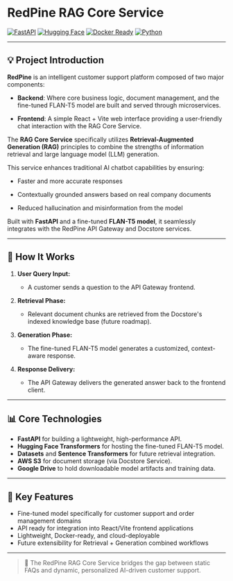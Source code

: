 
# RedPine RAG Core Service

[![FastAPI](https://img.shields.io/badge/FastAPI-High%20Performance-green)](https://fastapi.tiangolo.com/)
[![Hugging Face](https://img.shields.io/badge/HuggingFace-Transformers-orange)](https://huggingface.co/docs/transformers/index)
[![Docker Ready](https://img.shields.io/badge/Docker-Ready-blue)](https://www.docker.com/)
[![Python](https://img.shields.io/badge/Python-3.9%2B-blue)](https://www.python.org/)

---

## 💡 Project Introduction

**RedPine** is an intelligent customer support platform composed of two major components:

* **Backend**: Where core business logic, document management, and the fine-tuned FLAN-T5 model are built and served through microservices.

* **Frontend**: A simple React + Vite web interface providing a user-friendly chat interaction with the RAG Core Service.

The **RAG Core Service** specifically utilizes **Retrieval-Augmented Generation (RAG)** principles to combine the strengths of information retrieval and large language model (LLM) generation.

This service enhances traditional AI chatbot capabilities by ensuring:

* Faster and more accurate responses

* Contextually grounded answers based on real company documents

* Reduced hallucination and misinformation from the model

Built with **FastAPI** and a fine-tuned **FLAN-T5 model**, it seamlessly integrates with the RedPine API Gateway and Docstore services.

---

## 🔗 How It Works

1. **User Query Input:**
    - A customer sends a question to the API Gateway frontend.

2. **Retrieval Phase:**
    - Relevant document chunks are retrieved from the Docstore's indexed knowledge base (future roadmap).

3. **Generation Phase:**
    - The fine-tuned FLAN-T5 model generates a customized, context-aware response.

4. **Response Delivery:**
    - The API Gateway delivers the generated answer back to the frontend client.

---

## 📊 Core Technologies

- **FastAPI** for building a lightweight, high-performance API.
- **Hugging Face Transformers** for hosting the fine-tuned FLAN-T5 model.
- **Datasets** and **Sentence Transformers** for future retrieval integration.
- **AWS S3** for document storage (via Docstore Service).
- **Google Drive** to hold downloadable model artifacts and training data.

---

## 🚀 Key Features

- Fine-tuned model specifically for customer support and order management domains
- API ready for integration into React/Vite frontend applications
- Lightweight, Docker-ready, and cloud-deployable
- Future extensibility for Retrieval + Generation combined workflows

---

> 📘 The RedPine RAG Core Service bridges the gap between static FAQs and dynamic, personalized AI-driven customer support.

